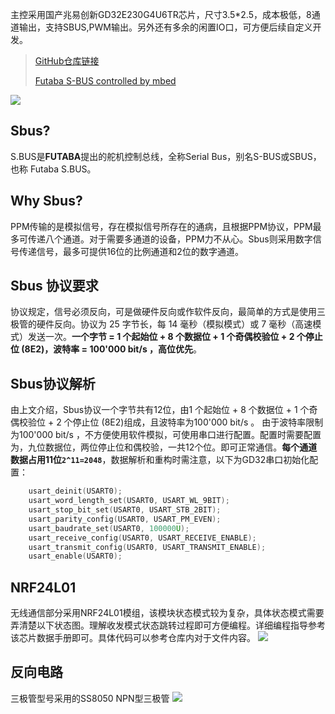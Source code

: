主控采用国产兆易创新GD32E230G4U6TR芯片，尺寸3.5*2.5，成本极低，8通道输出，支持SBUS,PWM输出。另外还有多余的闲置IO口，可方便后续自定义开发。


> [GitHub仓库链接](https://github.com/Prowinter/X-Bus)
>
> [Futaba S-BUS controlled by mbed ](https://os.mbed.com/users/Digixx/notebook/futaba-s-bus-controlled-by-mbed/)

![](/4.DOCs/images/model.gif)

## Sbus?

S.BUS是**FUTABA**提出的舵机控制总线，全称Serial Bus，别名S-BUS或SBUS，也称 Futaba S.BUS。



## Why Sbus?

PPM传输的是模拟信号，存在模拟信号所存在的通病，且根据PPM协议，PPM最多可传递八个通道。对于需要多通道的设备，PPM力不从心。Sbus则采用数字信号传递信号，最多可提供16位的比例通道和2位的数字通道。



## Sbus 协议要求

协议规定，信号必须反向，可是做硬件反向或作软件反向，最简单的方式是使用三极管的硬件反向。协议为 25 字节长，每 14 毫秒（模拟模式）或 7 毫秒（高速模式）发送一次。**一个字节 = 1 个起始位 + 8 个数据位 + 1 个奇偶校验位 + 2 个停止位 (8E2)，波特率 = 100'000 bit/s ，高位优先**。





## Sbus协议解析

由上文介绍，Sbus协议一个字节共有12位，由1 个起始位 + 8 个数据位 + 1 个奇偶校验位 + 2 个停止位 (8E2)组成，且波特率为100'000 bit/s 。 由于波特率限制为100'000 bit/s ，不方便使用软件模拟，可使用串口进行配置。配置时需要配置为，九位数据位，两位停止位和偶校验，一共12个位。即可正常通信。**每个通道数据占用11位`2^11=2048`**，数据解析和重构时需注意，以下为GD32串口初始化配置：

```c
    usart_deinit(USART0);
    usart_word_length_set(USART0, USART_WL_9BIT);
    usart_stop_bit_set(USART0, USART_STB_2BIT);
    usart_parity_config(USART0, USART_PM_EVEN);
    usart_baudrate_set(USART0, 100000U);
    usart_receive_config(USART0, USART_RECEIVE_ENABLE);
    usart_transmit_config(USART0, USART_TRANSMIT_ENABLE);
    usart_enable(USART0);
```

## NRF24L01

无线通信部分采用NRF24L01模组，该模块状态模式较为复杂，具体状态模式需要弄清楚以下状态图。理解收发模式状态跳转过程即可方便编程。详细编程指导参考该芯片数据手册即可。具体代码可以参考仓库内对于文件内容。
![](/4.DOCs/images/state_diagram.png)


## 反向电路

三极管型号采用的SS8050 NPN型三极管
![](/4.DOCs/images/hardware.png)